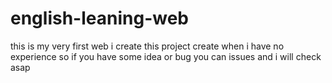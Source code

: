 # english-leaning-web
this is my very first web i create
this project create when i have no experience so if you have some idea or bug you can issues and i will check asap
